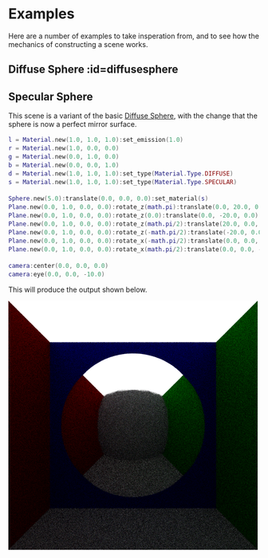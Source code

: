 # Examples

Here are a number of examples to take insperation from, and to see how the
mechanics of constructing a scene works.

## Diffuse Sphere :id=diffusesphere

## Specular Sphere

This scene is a variant of the basic [Diffuse Sphere](#diffusesphere), with
the change that the sphere is now a perfect mirror surface.

```lua
l = Material.new(1.0, 1.0, 1.0):set_emission(1.0)
r = Material.new(1.0, 0.0, 0.0)
g = Material.new(0.0, 1.0, 0.0)
b = Material.new(0.0, 0.0, 1.0)
d = Material.new(1.0, 1.0, 1.0):set_type(Material.Type.DIFFUSE)
s = Material.new(1.0, 1.0, 1.0):set_type(Material.Type.SPECULAR)

Sphere.new(5.0):translate(0.0, 0.0, 0.0):set_material(s)
Plane.new(0.0, 1.0, 0.0, 0.0):rotate_z(math.pi):translate(0.0, 20.0, 0.0):set_material(l)
Plane.new(0.0, 1.0, 0.0, 0.0):rotate_z(0.0):translate(0.0, -20.0, 0.0):set_material(d)
Plane.new(0.0, 1.0, 0.0, 0.0):rotate_z(math.pi/2):translate(20.0, 0.0, 0.0):set_material(r)
Plane.new(0.0, 1.0, 0.0, 0.0):rotate_z(-math.pi/2):translate(-20.0, 0.0, 0.0):set_material(g)
Plane.new(0.0, 1.0, 0.0, 0.0):rotate_x(-math.pi/2):translate(0.0, 0.0, 20.0):set_material(b)
Plane.new(0.0, 1.0, 0.0, 0.0):rotate_x(math.pi/2):translate(0.0, 0.0, -20.0):set_material(d)

camera:center(0.0, 0.0, 0.0)
camera:eye(0.0, 0.0, -10.0)
```

This will produce the output shown below.

![Specular Sphere](specular.png)

